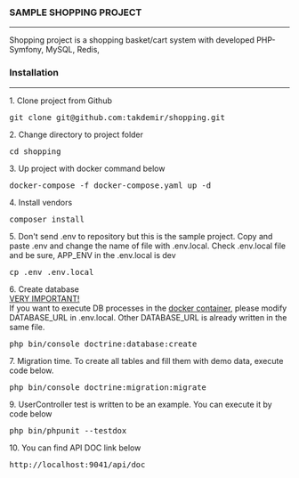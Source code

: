 <h3>SAMPLE SHOPPING PROJECT</h3>
<hr/>
Shopping project is a shopping basket/cart system with developed PHP-Symfony, MySQL, Redis,

<h3>Installation</h4>
<hr/>

<p>1. Clone project from Github</p>
<div class="highlight highlight-source-shell position-relative">
    <pre>git clone git@github.com:takdemir/shopping.git</pre>
</div>

<p>2. Change directory to project folder</p>
<div class="highlight highlight-source-shell position-relative">
    <pre>cd shopping</pre>
</div>

<p>3. Up project with docker command below</p>
<div class="highlight highlight-source-shell position-relative">
    <pre>docker-compose -f docker-compose.yaml up -d</pre>
</div>

<p>4. Install vendors</p>
<div class="highlight highlight-source-shell position-relative">
    <pre>composer install</pre>
</div>

<p>5. Don't send .env to repository but this is the sample project. 
Copy and paste .env and change the name of file with .env.local. 
Check .env.local file and be sure, APP_ENV in the .env.local is dev</p>
<div class="highlight highlight-source-shell position-relative">
    <pre>cp .env .env.local</pre>
</div>

<p>6. Create database
<br />
<u>VERY IMPORTANT!</u>
<br/>
If you want to execute DB processes in the <u>docker container</u>, please modify DATABASE_URL in .env.local.
Other DATABASE_URL is already written in the same file. 
</p>
<div class="highlight highlight-source-shell position-relative">
    <pre>php bin/console doctrine:database:create</pre>
</div>

<p>7. Migration time. To create all tables and fill them with demo data, execute code below.</p>
<div class="highlight highlight-source-shell position-relative">
    <pre>php bin/console doctrine:migration:migrate</pre>
</div>


<p>9. UserController test is written to be an example. 
You can execute it by code below</p>
<div class="highlight highlight-source-shell position-relative">
    <pre>php bin/phpunit --testdox</pre>
</div>


<p>10. You can find API DOC link below
</p>
<div class="highlight highlight-source-shell position-relative">
    <pre>http://localhost:9041/api/doc</pre>
</div>

